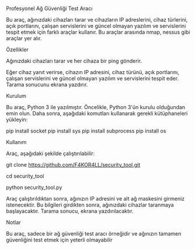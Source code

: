 Profesyonel Ağ Güvenliği Test Aracı

Bu araç, ağınızdaki cihazları tarar ve cihazların IP adreslerini, cihaz türlerini, açık portlarını, çalışan servislerini ve güncel olmayan yazılım ve servislerini tespit etmek için farklı araçlar kullanır. Bu araçlar arasında nmap, nessus gibi araçlar yer alır.

Özellikler

Ağınızdaki cihazları tarar ve her cihaza bir ping gönderir.

Eğer cihaz yanıt verirse, cihazın IP adresini, cihaz türünü, açık portlarını, çalışan servislerini ve güncel olmayan yazılım ve servislerini tespit eder.
Tarama sonucunu ekrana yazdırır.

Kurulum

Bu araç, Python 3 ile yazılmıştır. Öncelikle, Python 3'ün kurulu olduğundan emin olun. Daha sonra, aşağıdaki komutları kullanarak gerekli kütüphaneleri yükleyin:

pip install socket
pip install sys
pip install subprocess
pip install os

Kullanım

Araç, aşağıdaki şekilde çalıştırılabilir:

git clone https://github.com/F4KOR4LL/security_tool.git

cd security_tool

python security_tool.py

Araç çalıştırıldıktan sonra, ağınızın IP adresini ve alt ağ maskesini girmeniz istenecektir. Bu bilgileri girdikten sonra, ağınızdaki cihazlar taranmaya başlayacaktır. Tarama sonucu, ekrana yazdırılacaktır.

Notlar

Bu araç, sadece bir ağ güvenliği test aracı örneğidir ve ağınızın tamamen güvenliğini test etmek için yeterli olmayabilir
